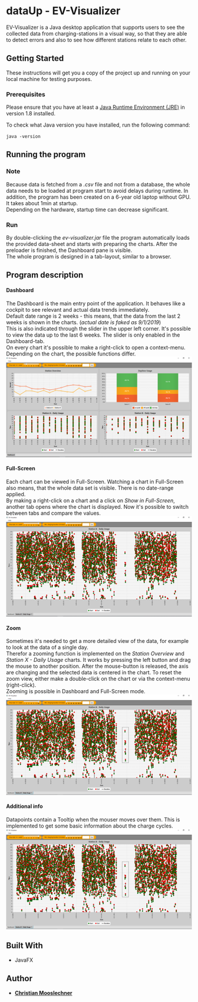 # dataUp - EV-Visualizer

EV-Visualizer is a Java desktop application that supports users to see the collected data from charging-stations in a visual way, so that they are able to detect errors and also to see how different stations relate to each other.

## Getting Started

These instructions will get you a copy of the project up and running on your local machine for testing purposes.

### Prerequisites

Please ensure that you have at least a [Java Runtime Environment (JRE)](https://www.oracle.com/technetwork/java/javase/downloads/jre8-downloads-2133155.html) in version 1.8 installed.<br>

To check what Java version you have installed, run the following command:
```
java -version
```


## Running the program

### Note

Because data is fetched from a *.csv* file and not from a database, the whole data needs to be loaded at program start to avoid delays during runtime. In addition, the program has been created on a 6-year old laptop without GPU. It takes about 1min at startup.<br>
Depending on the hardware, startup time can decrease significant.

### Run

By double-clicking the *ev-visualizer.jar* file the program automatically loads the provided data-sheet and starts with preparing the charts. After the preloader is finished, the Dashboard pane is visible.<br>
The whole program is designed in a tab-layout, similar to a browser.


## Program description

#### Dashboard

The Dashboard is the main entry point of the application. It behaves like a cockpit to see relevant and actual data trends immediately.<br>
Default date range is 2 weeks - this means, that the data from the last 2 weeks is shown in the charts. (*actual date is faked as 9/1/2019*)<br>
This is also indicated through the slider in the upper left corner. It's possible to view the data up to the last 6 weeks. The slider is only enabled in the Dashboard-tab.<br>
On every chart it's possible to make a right-click to open a context-menu. Depending on the chart, the possible functions differ.<br>
![Dashboard](/img/dashboard.png "Dashboard")

#### Full-Screen

Each chart can be viewed in Full-Screen. Watching a chart in Full-Screen also means, that the whole data set is visible. There is no date-range applied.<br>
By making a right-click on a chart and a click on *Show in Full-Screen*, another tab opens where the chart is displayed. Now it's possible to switch between tabs and compare the values.<br>
![Full-Screen](/img/full_screen.png "Full-Screen")

#### Zoom

Sometimes it's needed to get a more detailed view of the data, for example to look at the data of a single day.<br>
Therefor a zooming function is implemented on the *Station Overview* and *Station X - Daily Usage* charts. It works by pressing the left button and drag the mouse to another position. After the mouse-button is released, the axis are changing and the selected data is centered in the chart. To reset the zoom view, either make a double-click on the chart or via the context-menu (right-click).<br>
Zooming is possible in Dashboard and Full-Screen mode.<br>
![Zoom](/img/zoom.png "Zoom")

#### Additional info
Datapoints contain a Tooltip when the mouser moves over them. This is implemented to get some basic information about the charge cycles.<br>
![Tooltip](/img/zoom.png "Tooltip")


## Built With

* JavaFX

## Author

* [**Christian Mooslechner**](mailto:christian.mooslechner@outlook.com)